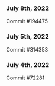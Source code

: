 ### July 8th, 2022

Commit #194475

### July 5th, 2022

Commit #314353


### July 4th, 2022

Commit #72281
